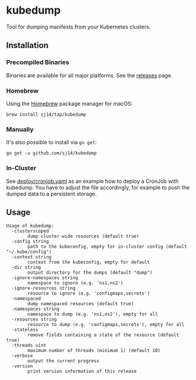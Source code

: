 # kubedump

Tool for dumping manifests from your Kubernetes clusters.

## Installation

### Precompiled Binaries

Binaries are available for all major platforms. See the [releases](https://github.com/sj14/kubedump/releases) page.

### Homebrew

Using the [Homebrew](https://brew.sh/) package manager for macOS:

``` text
brew install sj14/tap/kubedump
```

### Manually

It's also possible to install via `go get`:

``` text
go get -u github.com/sj14/kubedump
```

### In-Cluster

See [deploy/cronjob.yaml](./deploy/cronjob.yaml) as an example how to deploy a CronJob with kubedump.
You have to adjust the file accordingly, for example to push the dumped data to a persistent storage.

## Usage

```text
Usage of kubedump:
  -clusterscoped
        dump cluster-wide resources (default true)
  -config string
        path to the kubeconfig, empty for in-cluster config (default "~/.kube/config")
  -context string
        context from the kubeconfig, empty for default
  -dir string
        output directory for the dumps (default "dump")
  -ignore-namespaces string
        namespace to ignore (e.g. 'ns1,ns2')
  -ignore-resources string
        resource to ignore (e.g. 'configmaps,secrets')
  -namespaced
        dump namespaced resources (default true)
  -namespaces string
        namespace to dump (e.g. 'ns1,ns2'), empty for all
  -resources string
        resource to dump (e.g. 'configmaps,secrets'), empty for all
  -stateless
        remove fields containing a state of the resource (default true)
  -threads uint
        maximum number of threads (minimum 1) (default 10)
  -verbose
        output the current progress
  -version
        print version information of this release
```

